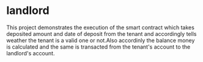 # landlord

This project demonstrates the execution of the smart contract which takes deposited amount and date of deposit from the tenant and accordingly tells weather the tenant is a valid one or not.Also accordinly the balance money is calculated and the same is transacted from the tenant's account to the landlord's account. 
